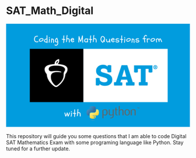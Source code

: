 # SAT_Math_Digital

![alt text](image.png)

This repository will guide you some questions that I am able to code Digital SAT Mathematics Exam with some programing language like Python. Stay tuned for a further update.
